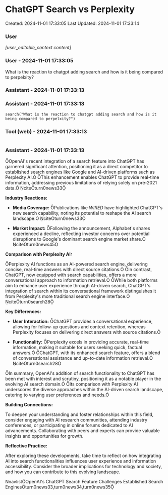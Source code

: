 # ChatGPT Search vs Perplexity

Created: 2024-11-01 17:33:05
Last Updated: 2024-11-01 17:33:14

### User

*[user_editable_context content]*

### User - 2024-11-01 17:33:05

What is the reaction to chatgpt adding search and how is it being compared to perpelxity?

### Assistant - 2024-11-01 17:33:13



### Assistant - 2024-11-01 17:33:13

```unknown
search("What is the reaction to chatgpt adding search and how is it being compared to perpelxity?")
```

### Tool (web) - 2024-11-01 17:33:13

```unknown

```

### Assistant - 2024-11-01 17:33:13

OpenAI's recent integration of a search feature into ChatGPT has garnered significant attention, positioning it as a direct competitor to established search engines like Google and AI-driven platforms such as Perplexity AI. This enhancement enables ChatGPT to provide real-time information, addressing previous limitations of relying solely on pre-2021 data. citeturn0news33

**Industry Reactions:**

- **Media Coverage:** Publications like *WIRED* have highlighted ChatGPT's new search capability, noting its potential to reshape the AI search landscape. citeturn0news33

- **Market Impact:** Following the announcement, Alphabet's shares experienced a decline, reflecting investor concerns over potential disruptions to Google's dominant search engine market share. citeturn0news45

**Comparison with Perplexity AI:**

Perplexity AI functions as an AI-powered search engine, delivering concise, real-time answers with direct source citations. In contrast, ChatGPT, now equipped with search capabilities, offers a more conversational approach to information retrieval. While both platforms aim to enhance user experience through AI-driven search, ChatGPT's integration of search within its conversational framework distinguishes it from Perplexity's more traditional search engine interface. citeturn0search28

**Key Differences:**

- **User Interaction:** ChatGPT provides a conversational experience, allowing for follow-up questions and context retention, whereas Perplexity focuses on delivering direct answers with source citations.

- **Functionality:** Perplexity excels in providing accurate, real-time information, making it suitable for users seeking quick, factual answers. ChatGPT, with its enhanced search feature, offers a blend of conversational assistance and up-to-date information retrieval. citeturn0search28

In summary, OpenAI's addition of search functionality to ChatGPT has been met with interest and scrutiny, positioning it as a notable player in the evolving AI search domain. Its comparison with Perplexity AI underscores the diverse approaches within the AI-driven search landscape, catering to varying user preferences and needs.

**Building Connections:**

To deepen your understanding and foster relationships within this field, consider engaging with AI research communities, attending industry conferences, or participating in online forums dedicated to AI advancements. Collaborating with peers and experts can provide valuable insights and opportunities for growth.

**Reflective Practice:**

After exploring these developments, take time to reflect on how integrating AI into search functionalities influences user experience and information accessibility. Consider the broader implications for technology and society, and how you can contribute to this evolving landscape.

navlistOpenAI's ChatGPT Search Feature Challenges Established Search Enginesturn0news33,turn0news34,turn0news35 

